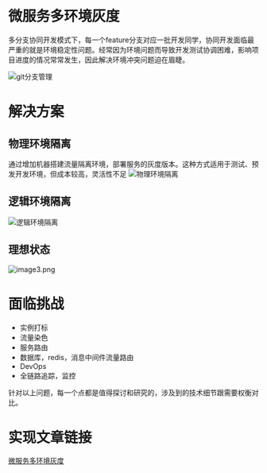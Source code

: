 # 微服务多环境灰度
多分支协同开发模式下，每一个feature分支对应一批开发同学，协同开发面临最严重的就是环境稳定性问题。经常因为环境问题而导致开发测试协调困难，影响项目进度的情况常常发生，因此解决环境冲突问题迫在眉睫。

![git分支管理](https://p6-xtjj-sign.byteimg.com/tos-cn-i-73owjymdk6/64c5bddc164b4698ae592654188f12df~tplv-73owjymdk6-watermark.image?rk3s=f64ab15b&x-expires=1722157155&x-signature=%2FZOVeuwQtQ02aavfN1I7tdNN2PM%3D)
# 解决方案
## 物理环境隔离
通过增加机器搭建流量隔离环境，部署服务的灰度版本。这种方式适用于测试、预发开发环境，但成本较高，灵活性不足
![物理环境隔离](https://p6-xtjj-sign.byteimg.com/tos-cn-i-73owjymdk6/25341ab88625406ba218a1d030fce93f~tplv-73owjymdk6-watermark.image?rk3s=f64ab15b&x-expires=1722157155&x-signature=lShS%2BaxsKghj0U9ZJfgKJfNECY0%3D)
## 逻辑环境隔离
![逻辑环境隔离](https://p6-xtjj-sign.byteimg.com/tos-cn-i-73owjymdk6/3f3975b1e3044350b1af5b7fbf6c0d2d~tplv-73owjymdk6-watermark.image?rk3s=f64ab15b&x-expires=1722157155&x-signature=ESls4BOGsRgevTH%2Bhu%2Fbr2dr%2FUI%3D)
## 理想状态
![image3.png](https://p6-xtjj-sign.byteimg.com/tos-cn-i-73owjymdk6/cc06c1dc34ba4c2cb45fb6c62614123c~tplv-73owjymdk6-watermark.image?rk3s=f64ab15b&x-expires=1722157155&x-signature=8vuSK2RWYY2iXzH1KPdJSk1cQc0%3D)
# 面临挑战
- 实例打标
- 流量染色
- 服务路由
- 数据库，redis，消息中间件流量路由
- DevOps
- 全链路追踪，监控

针对以上问题，每一个点都是值得探讨和研究的，涉及到的技术细节跟需要权衡对比。

# 实现文章链接
[微服务多环境灰度](https://juejin.cn/post/7393533296241754150)

